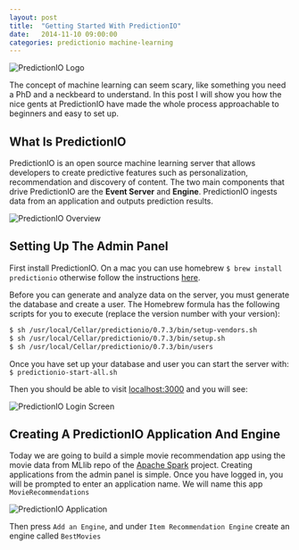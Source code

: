 ```yaml
---
layout: post
title:  "Getting Started With PredictionIO"
date:   2014-11-10 09:00:00
categories: predictionio machine-learning
---
```


![PredictionIO Logo](https://jtescher.github.io/assets/getting-started-with-predictionio/predictionio.jpg)

The concept of machine learning can seem scary, like something you need a PhD and a neckbeard to understand. In this 
post I will show you how the nice gents at PredictionIO have made the whole process approachable to beginners and easy
to set up.


What Is PredictionIO
--------------------

PredictionIO is an open source machine learning server that allows developers to create predictive features such as
personalization, recommendation and discovery of content. The two main components that drive PredictionIO are the 
**Event Server** and **Engine**. PredictionIO ingests data from an application and outputs prediction results.

![PredictionIO Overview](https://jtescher.github.io/assets/getting-started-with-predictionio/predictionio-overview.png)


Setting Up The Admin Panel
---------------------------

First install PredictionIO. On a mac you can use homebrew `$ brew install predictionio` otherwise follow the 
instructions [here](http://docs.prediction.io/0.8.1/install/). 

Before you can generate and analyze data on the server, you must generate the database and create a user. The Homebrew
formula has the following scripts for you to execute (replace the version number with your version):

```bash 
$ sh /usr/local/Cellar/predictionio/0.7.3/bin/setup-vendors.sh
$ sh /usr/local/Cellar/predictionio/0.7.3/bin/setup.sh
$ sh /usr/local/Cellar/predictionio/0.7.3/bin/users
```

Once you have set up your database and user you can start the server with:
`$ predictionio-start-all.sh`

Then you should be able to visit [localhost:3000](http://localhost:3000) and you will see:

![PredictionIO Login Screen](https://jtescher.github.io/assets/getting-started-with-predictionio/predictionio-login-screen.png)


Creating A PredictionIO Application And Engine
----------------------------------------------

Today we are going to build a simple movie recommendation app using the movie data from MLlib repo of the 
[Apache Spark](https://spark.apache.org/) project. Creating applications from the admin panel is simple. Once you have 
logged in, you will be prompted to enter an application name. We will name this app `MovieRecommendations`

![PredictionIO Application](https://jtescher.github.io/assets/getting-started-with-predictionio/predictionio-application.png)

Then press `Add an Engine`, and under `Item Recommendation Engine` create an engine called `BestMovies`

